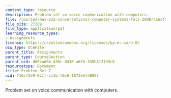```yaml
---
content_type: resource
description: Problem set on voice communication with computers.
file: /courses/mas-632-conversational-computer-systems-fall-2008/716cf5590c1fcc3bf0c61873e5fd8097_ps7.pdf
file_size: 27209
file_type: application/pdf
learning_resource_types:
- Assignments
license: https://creativecommons.org/licenses/by-nc-sa/4.0/
ocw_type: OCWFile
parent_title: Assignments
parent_type: CourseSection
parent_uid: d05ead04-435c-0410-a0f6-335b812199c6
resourcetype: Document
title: Problem Set 7
uid: 716cf559-0c1f-cc3b-f0c6-1873e5fd8097
---
```

Problem set on voice communication with computers.